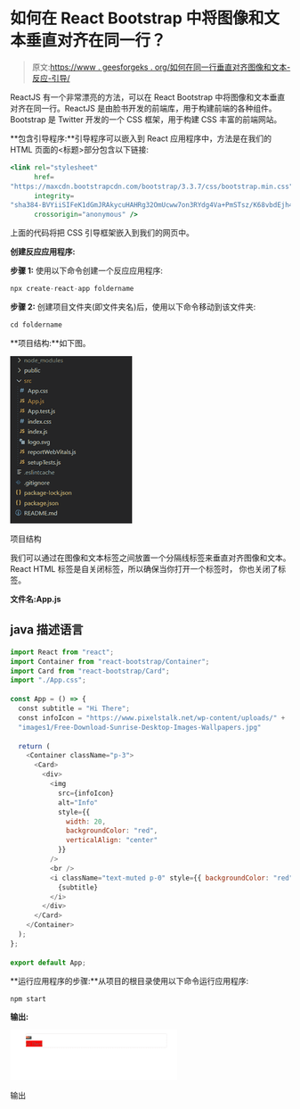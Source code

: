 # 如何在 React Bootstrap 中将图像和文本垂直对齐在同一行？

> 原文:[https://www . geesforgeks . org/如何在同一行垂直对齐图像和文本-反应-引导/](https://www.geeksforgeeks.org/how-to-align-an-image-and-text-vertically-on-the-same-line-in-react-bootstrap/)

ReactJS 有一个非常漂亮的方法，可以在 React Bootstrap 中将图像和文本垂直对齐在同一行。ReactJS 是由脸书开发的前端库，用于构建前端的各种组件。Bootstrap 是 Twitter 开发的一个 CSS 框架，用于构建 CSS 丰富的前端网站。

**包含引导程序:**引导程序可以嵌入到 React 应用程序中，方法是在我们的 HTML 页面的<标题>部分包含以下链接:

```jsx
<link rel="stylesheet" 
      href=
"https://maxcdn.bootstrapcdn.com/bootstrap/3.3.7/css/bootstrap.min.css" 
      integrity=
"sha384-BVYiiSIFeK1dGmJRAkycuHAHRg32OmUcww7on3RYdg4Va+PmSTsz/K68vbdEjh4u" 
      crossorigin="anonymous" />

```

上面的代码将把 CSS 引导框架嵌入到我们的网页中。

**创建反应应用程序:**

**步骤 1:** 使用以下命令创建一个反应应用程序:

```jsx
npx create-react-app foldername
```

**步骤 2:** 创建项目文件夹(即文件夹名)后，使用以下命令移动到该文件夹:

```jsx
cd foldername
```

**项目结构:**如下图。

![](img/201e1c5bf9c727bc4d8b9c40d1df7af4.png)

项目结构

我们可以通过在图像和文本标签之间放置一个分隔线标签来垂直对齐图像和文本。React HTML 标签是自关闭标签，所以确保当你打开一个标签时， 你也关闭了标签。

**文件名:App.js**

## java 描述语言

```jsx
import React from "react";
import Container from "react-bootstrap/Container";
import Card from "react-bootstrap/Card";
import "./App.css";

const App = () => {
  const subtitle = "Hi There";
  const infoIcon = "https://www.pixelstalk.net/wp-content/uploads/" + 
  "images1/Free-Download-Sunrise-Desktop-Images-Wallpapers.jpg"

  return (
    <Container className="p-3">
      <Card>
        <div>
          <img
            src={infoIcon}
            alt="Info"
            style={{
              width: 20,
              backgroundColor: "red",
              verticalAlign: "center"
            }}
          />
          <br />
          <i className="text-muted p-0" style={{ backgroundColor: "red" }}>
            {subtitle}
          </i>
        </div>
      </Card>
    </Container>
  );
};

export default App;
```

**运行应用程序的步骤:**从项目的根目录使用以下命令运行应用程序:

```jsx
npm start
```

**输出:**

![Output of React example](img/feab9aa4b4087ca9d1fbd7d60b838fd4.png)

输出